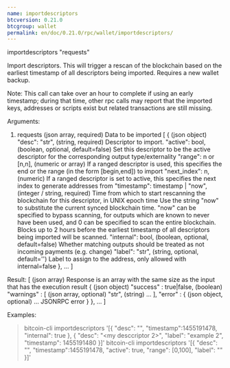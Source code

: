 ```yaml
---
name: importdescriptors
btcversion: 0.21.0
btcgroup: wallet
permalink: en/doc/0.21.0/rpc/wallet/importdescriptors/
---
```


importdescriptors "requests"

Import descriptors. This will trigger a rescan of the blockchain based on the earliest timestamp of all descriptors being imported. Requires a new wallet backup.

Note: This call can take over an hour to complete if using an early timestamp; during that time, other rpc calls
may report that the imported keys, addresses or scripts exist but related transactions are still missing.

Arguments:
1. requests                                 (json array, required) Data to be imported
     [
       {                                    (json object)
         "desc": "str",                     (string, required) Descriptor to import.
         "active": bool,                    (boolean, optional, default=false) Set this descriptor to be the active descriptor for the corresponding output type/externality
         "range": n or [n,n],               (numeric or array) If a ranged descriptor is used, this specifies the end or the range (in the form [begin,end]) to import
         "next_index": n,                   (numeric) If a ranged descriptor is set to active, this specifies the next index to generate addresses from
         "timestamp": timestamp | "now",    (integer / string, required) Time from which to start rescanning the blockchain for this descriptor, in UNIX epoch time
                                            Use the string "now" to substitute the current synced blockchain time.
                                            "now" can be specified to bypass scanning, for outputs which are known to never have been used, and
                                            0 can be specified to scan the entire blockchain. Blocks up to 2 hours before the earliest timestamp
                                            of all descriptors being imported will be scanned.
         "internal": bool,                  (boolean, optional, default=false) Whether matching outputs should be treated as not incoming payments (e.g. change)
         "label": "str",                    (string, optional, default='') Label to assign to the address, only allowed with internal=false
       },
       ...
     ]

Result:
[                              (json array) Response is an array with the same size as the input that has the execution result
  {                            (json object)
    "success" : true|false,    (boolean)
    "warnings" : [             (json array, optional)
      "str",                   (string)
      ...
    ],
    "error" : {                (json object, optional)
      ...                      JSONRPC error
    }
  },
  ...
]

Examples:
> bitcoin-cli importdescriptors '[{ "desc": "<my descriptor>", "timestamp":1455191478, "internal": true }, { "desc": "<my desccriptor 2>", "label": "example 2", "timestamp": 1455191480 }]'
> bitcoin-cli importdescriptors '[{ "desc": "<my descriptor>", "timestamp":1455191478, "active": true, "range": [0,100], "label": "<my bech32 wallet>" }]'


